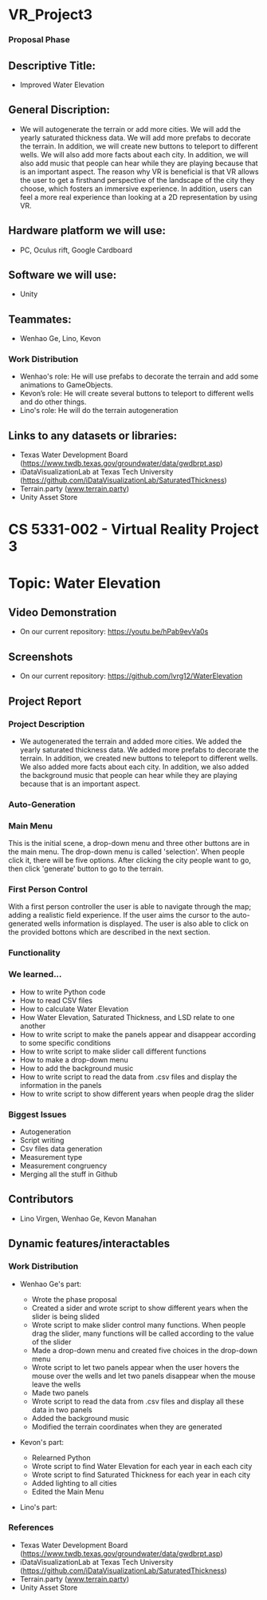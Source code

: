 # VR_Project3
### Proposal Phase
## Descriptive Title:
  - Improved Water Elevation
## General Discription: 
  - We will autogenerate the terrain or add more cities. We will add the yearly saturated thickness data. We will add more prefabs to decorate the terrain. In addition, we will create new buttons to teleport to different wells. We will also add more facts about each city. In addition, we will also add music that people can hear while they are playing because that is an important aspect. The reason why VR is beneficial is that VR allows the user to get a firsthand perspective of the landscape of the city they choose, which fosters an immersive experience. In addition, users can feel a more real experience than looking at a 2D representation by using VR.
## Hardware platform we will use:
  - PC, Oculus rift, Google Cardboard
## Software we will use:
  - Unity
## Teammates:
  - Wenhao Ge, Lino, Kevon
  
### Work Distribution
   - Wenhao's role: He will use prefabs to decorate the terrain and add some animations to GameObjects. 
   - Kevon’s role: He will create several buttons to teleport to different wells and do other things.
   - Lino's role: He will do the terrain autogeneration
## Links to any datasets or libraries:
- Texas Water Development Board (https://www.twdb.texas.gov/groundwater/data/gwdbrpt.asp)
- iDataVisualizationLab at Texas Tech University (https://github.com/iDataVisualizationLab/SaturatedThickness)
- Terrain.party (www.terrain.party)
- Unity Asset Store
  
  
  
# CS 5331-002 - Virtual Reality Project 3
# Topic: Water Elevation


## Video Demonstration
   - On our current repository: https://youtu.be/hPab9evVa0s

## Screenshots
   - On our current repository: https://github.com/lvrg12/WaterElevation
   
## Project Report

### Project Description
- We autogenerated the terrain and added more cities. We added the yearly saturated thickness data. We added more prefabs to decorate the terrain. In addition, we created new buttons to teleport to different wells. We also added more facts about each city. In addition, we also added the background music that people can hear while they are playing because that is an important aspect. 


### Auto-Generation

### Main Menu
This is the initial scene, a drop-down menu and three other buttons are in the main menu. The drop-down menu is called 'selection'. When people click it, there will be five options. After clicking the city people want to go, then click 'generate' button to go to the terrain.

### First Person Control
With a first person controller the user is able to navigate through the map; adding a realistic field experience. If the user aims the cursor to the auto-generated wells information is displayed. The user is also able to click on the provided bottons which are described in the next section.

### Functionality

### We learned...
- How to write Python code
- How to read CSV files
- How to calculate Water Elevation
- How Water Elevation, Saturated Thickness, and LSD relate to one another
- How to write script to make the panels appear and disappear according to some specific conditions
- How to write script to make slider call different functions
- How to make a drop-down menu
- How to add the background music
- How to write script to read the data from .csv files and display the information in the panels
- How to write script to show different years when people drag the slider


### Biggest Issues
- Autogeneration
- Script writing
- Csv files data generation
- Measurement type
- Measurement congruency
- Merging all the stuff in Github

## Contributors
- Lino Virgen, Wenhao Ge, Kevon Manahan

## Dynamic features/interactables

### Work Distribution
- Wenhao Ge's part:
   - Wrote the phase proposal
   - Created a sider and wrote script to show different years when the slider is being slided
   - Wrote script to make slider control many functions. When people drag the slider, many functions will be called according to the value of the slider
   - Made a drop-down menu and created five choices in the drop-down menu
   - Wrote script to let two panels appear when the user hovers the mouse over the wells and let two panels disappear when the mouse leave the wells
   - Made two panels 
   - Wrote script to read the data from .csv files and display all these data in two panels 
   - Added the background music
   - Modified the terrain coordinates when they are generated
   
- Kevon's part:
    - Relearned Python
    - Wrote script to find Water Elevation for each year in each each city
    - Wrote script to find Saturated Thickness for each year in each city
    - Added lighting to all cities
    - Edited the Main Menu
- Lino's part:

### References
- Texas Water Development Board (https://www.twdb.texas.gov/groundwater/data/gwdbrpt.asp)
- iDataVisualizationLab at Texas Tech University (https://github.com/iDataVisualizationLab/SaturatedThickness)
- Terrain.party (www.terrain.party)
- Unity Asset Store

